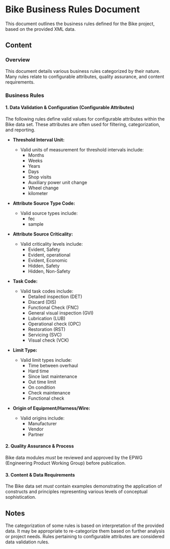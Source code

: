 # Bike Business Rules Document

This document outlines the business rules defined for the Bike project, based on the provided XML data.

## Content

### Overview

This document details various business rules categorized by their nature. Many rules relate to configurable attributes, quality assurance, and content requirements.

### Business Rules

#### 1. Data Validation & Configuration (Configurable Attributes)

The following rules define valid values for configurable attributes within the Bike data set. These attributes are often used for filtering, categorization, and reporting.

*   **Threshold Interval Unit:**
    *   Valid units of measurement for threshold intervals include:
        *   Months
        *   Weeks
        *   Years
        *   Days
        *   Shop visits
        *   Auxiliary power unit change
        *   Wheel change
        *   kilometer

*   **Attribute Source Type Code:**
    *   Valid source types include:
        *   fec
        *   sample

*   **Attribute Source Criticality:**
    *   Valid criticality levels include:
        *   Evident, Safety
        *   Evident, operational
        *   Evident, Economic
        *   Hidden, Safety
        *   Hidden, Non-Safety

*   **Task Code:**
    *   Valid task codes include:
        *   Detailed inspection (DET)
        *   Discard (DIS)
        *   Functional Check (FNC)
        *   General visual inspection (GVI)
        *   Lubrication (LUB)
        *   Operational check (OPC)
        *   Restoration (RST)
        *   Servicing (SVC)
        *   Visual check (VCK)

*   **Limit Type:**
    *   Valid limit types include:
        *   Time between overhaul
        *   Hard time
        *   Since last maintenance
        *   Out time limit
        *   On condition
        *   Check maintenance
        *   Functional check

*   **Origin of Equipment/Harness/Wire:**
    *   Valid origins include:
        *   Manufacturer
        *   Vendor
        *   Partner

#### 2. Quality Assurance & Process

Bike data modules *must* be reviewed and approved by the EPWG (Engineering Product Working Group) before publication.

#### 3. Content & Data Requirements

The Bike data set *must* contain examples demonstrating the application of constructs and principles representing various levels of conceptual sophistication.

## Notes

The categorization of some rules is based on interpretation of the provided data. It may be appropriate to re-categorize them based on further analysis or project needs. Rules pertaining to configurable attributes are considered data validation rules.